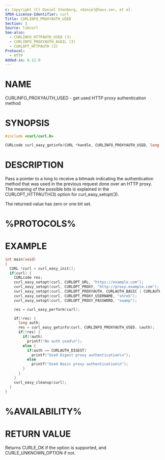 ```yaml
---
c: Copyright (C) Daniel Stenberg, <daniel@haxx.se>, et al.
SPDX-License-Identifier: curl
Title: CURLINFO_PROXYAUTH_USED
Section: 3
Source: libcurl
See-also:
  - CURLINFO_HTTPAUTH_USED (3)
  - CURLINFO_PROXYAUTH_AVAIL (3)
  - CURLOPT_HTTPAUTH (3)
Protocol:
  - HTTP
Added-in: 8.12.0
---
```


# NAME

CURLINFO_PROXYAUTH_USED - get used HTTP proxy authentication method

# SYNOPSIS

~~~c
#include <curl/curl.h>

CURLcode curl_easy_getinfo(CURL *handle, CURLINFO_PROXYAUTH_USED, long *authp);
~~~

# DESCRIPTION

Pass a pointer to a long to receive a bitmask indicating the authentication
method that was used in the previous request done over an HTTP proxy. The
meaning of the possible bits is explained in the CURLOPT_HTTPAUTH(3) option
for curl_easy_setopt(3).

The returned value has zero or one bit set.

# %PROTOCOLS%

# EXAMPLE

~~~c
int main(void)
{
  CURL *curl = curl_easy_init();
  if(curl) {
    CURLcode res;
    curl_easy_setopt(curl, CURLOPT_URL, "https://example.com");
    curl_easy_setopt(curl, CURLOPT_PROXY, "http://proxy.example.com");
    curl_easy_setopt(curl, CURLOPT_PROXYAUTH, CURLAUTH_BASIC | CURLAUTH_DIGEST);
    curl_easy_setopt(curl, CURLOPT_PROXY_USERNAME, "shrek");
    curl_easy_setopt(curl, CURLOPT_PROXY_PASSWORD, "swamp");

    res = curl_easy_perform(curl);

    if(!res) {
      long auth;
      res = curl_easy_getinfo(curl, CURLINFO_PROXYAUTH_USED, &auth);
      if(!res) {
        if(!auth)
          printf("No auth used\n");
        else {
          if(auth == CURLAUTH_DIGEST)
            printf("Used Digest proxy authentication\n");
          else
            printf("Used Basic proxy authentication\n");
        }
      }
    }
    curl_easy_cleanup(curl);
  }
}
~~~

# %AVAILABILITY%

# RETURN VALUE

Returns CURLE_OK if the option is supported, and CURLE_UNKNOWN_OPTION if not.
